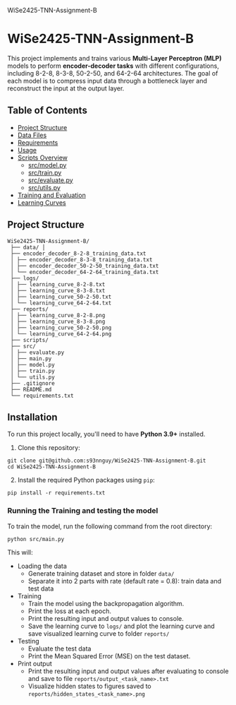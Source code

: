 WiSe2425-TNN-Assignment-B
# WiSe2425-TNN-Assignment-B

This project implements and trains various **Multi-Layer Perceptron (MLP)** models to perform **encoder-decoder tasks** with different configurations, including 8-2-8, 8-3-8, 50-2-50, and 64-2-64 architectures. The goal of each model is to compress input data through a bottleneck layer and reconstruct the input at the output layer.

## Table of Contents

- [Project Structure](#project-structure)
- [Data Files](#data-files)
- [Requirements](#requirements)
- [Usage](#usage)
- [Scripts Overview](#scripts-overview)
  - [src/model.py](#srcmodelpy)
  - [src/train.py](#srctrainpy)
  - [src/evaluate.py](#srcevaluatepy)
  - [src/utils.py](#srcutilspy)
- [Training and Evaluation](#training-and-evaluation)
- [Learning Curves](#learning-curves)

## Project Structure
```
WiSe2425-TNN-Assignment-B/
 ├── data/ │
 ├── encoder_decoder_8-2-8_training_data.txt 
 │ ├── encoder_decoder_8-3-8_training_data.txt
 │ ├── encoder_decoder_50-2-50_training_data.txt
 │ └── encoder_decoder_64-2-64_training_data.txt
 ├── logs/
 │ ├── learning_curve_8-2-8.txt
 │ ├── learning_curve_8-3-8.txt
 │ ├── learning_curve_50-2-50.txt
 │ └── learning_curve_64-2-64.txt
 ├── reports/
 │ ├── learning_curve_8-2-8.png
 │ ├── learning_curve_8-3-8.png
 │ ├── learning_curve_50-2-50.png
 │ └── learning_curve_64-2-64.png
 ├── scripts/
 ├── src/
 │ ├── evaluate.py
 │ ├── main.py
 │ ├── model.py
 │ ├── train.py
 │ └── utils.py
 ├── .gitignore
 ├── README.md
 └── requirements.txt
```
## Installation

To run this project locally, you'll need to have **Python 3.9+** installed.

1. Clone this repository:
```
git clone git@github.com:s93nnguy/WiSe2425-TNN-Assignment-B.git
cd WiSe2425-TNN-Assignment-B
```
2. Install the required Python packages using `pip`:
```
pip install -r requirements.txt
```
### Running the Training and testing the model
To train the model, run the following command from the root directory:
```
python src/main.py
```
This will:
- Loading the data
  - Generate training dataset and store in folder `data/` 
  - Separate it into 2 parts with rate (default rate = 0.8): train data and test data
- Training
  - Train the model using the backpropagation algorithm.
  - Print the loss at each epoch.
  - Print the resulting input and output values to console.
  - Save the learning curve to `logs/` and plot the learning curve and save visualized learning curve to folder `reports/`
- Testing
  - Evaluate the test data
  - Print the Mean Squared Error (MSE) on the test dataset.
- Print output
  - Print the resulting input and output values after evaluating to console and save to file `reports/output_<task_name>.txt`
  - Visualize hidden states to figures saved to `reports/hidden_states_<task_name>.png`
